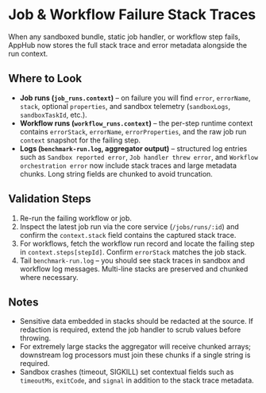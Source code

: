 # Job & Workflow Failure Stack Traces

When any sandboxed bundle, static job handler, or workflow step fails, AppHub now stores the full stack trace and error metadata alongside the run context.

## Where to Look

- **Job runs (`job_runs.context`)** – on failure you will find `error`, `errorName`, `stack`, optional `properties`, and sandbox telemetry (`sandboxLogs`, `sandboxTaskId`, etc.).
- **Workflow runs (`workflow_runs.context`)** – the per-step runtime context contains `errorStack`, `errorName`, `errorProperties`, and the raw job run `context` snapshot for the failing step.
- **Logs (`benchmark-run.log`, aggregator output)** – structured log entries such as `Sandbox reported error`, `Job handler threw error`, and `Workflow orchestration error` now include stack traces and large metadata chunks. Long string fields are chunked to avoid truncation.

## Validation Steps

1. Re-run the failing workflow or job.
2. Inspect the latest job run via the core service (`/jobs/runs/:id`) and confirm the `context.stack` field contains the captured stack trace.
3. For workflows, fetch the workflow run record and locate the failing step in `context.steps[stepId]`. Confirm `errorStack` matches the job stack.
4. Tail `benchmark-run.log` – you should see stack traces in sandbox and workflow log messages. Multi-line stacks are preserved and chunked where necessary.

## Notes

- Sensitive data embedded in stacks should be redacted at the source. If redaction is required, extend the job handler to scrub values before throwing.
- For extremely large stacks the aggregator will receive chunked arrays; downstream log processors must join these chunks if a single string is required.
- Sandbox crashes (timeout, SIGKILL) set contextual fields such as `timeoutMs`, `exitCode`, and `signal` in addition to the stack trace metadata.
